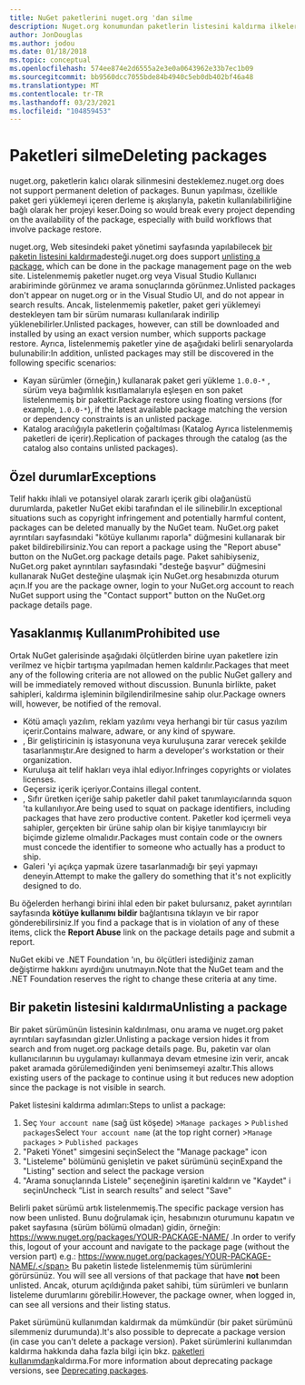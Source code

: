 ```yaml
---
title: NuGet paketlerini nuget.org 'dan silme
description: Nuget.org konumundan paketlerin listesini kaldırma ilkeleri paketlerin diğer ilkeleri ihlal ettiği durumlar dışında kalıcı silme desteklenmez.
author: JonDouglas
ms.author: jodou
ms.date: 01/18/2018
ms.topic: conceptual
ms.openlocfilehash: 574ee874e2d6555a2e3e0a0643962e33b7ec1b09
ms.sourcegitcommit: bb9560dcc7055bde84b4940c5eb0db402bf46a48
ms.translationtype: MT
ms.contentlocale: tr-TR
ms.lasthandoff: 03/23/2021
ms.locfileid: "104859453"
---
```

# <a name="deleting-packages"></a><span data-ttu-id="20f50-103">Paketleri silme</span><span class="sxs-lookup"><span data-stu-id="20f50-103">Deleting packages</span></span>

<span data-ttu-id="20f50-104">nuget.org, paketlerin kalıcı olarak silinmesini desteklemez.</span><span class="sxs-lookup"><span data-stu-id="20f50-104">nuget.org does not support permanent deletion of packages.</span></span> <span data-ttu-id="20f50-105">Bunun yapılması, özellikle paket geri yüklemeyi içeren derleme iş akışlarıyla, paketin kullanılabilirliğine bağlı olarak her projeyi keser.</span><span class="sxs-lookup"><span data-stu-id="20f50-105">Doing so would break every project depending on the availability of the package, especially with build workflows that involve package restore.</span></span>

<span data-ttu-id="20f50-106">nuget.org, Web sitesindeki paket yönetimi sayfasında yapılabilecek [bir paketin listesini kaldırma](#unlisting-a-package)desteği.</span><span class="sxs-lookup"><span data-stu-id="20f50-106">nuget.org does support [unlisting a package](#unlisting-a-package), which can be done in the package management page on the web site.</span></span> <span data-ttu-id="20f50-107">Listelenmemiş paketler nuget.org veya Visual Studio Kullanıcı arabiriminde görünmez ve arama sonuçlarında görünmez.</span><span class="sxs-lookup"><span data-stu-id="20f50-107">Unlisted packages don't appear on nuget.org or in the Visual Studio UI, and do not appear in search results.</span></span> <span data-ttu-id="20f50-108">Ancak, listelenmemiş paketler, paket geri yüklemeyi destekleyen tam bir sürüm numarası kullanılarak indirilip yüklenebilirler.</span><span class="sxs-lookup"><span data-stu-id="20f50-108">Unlisted packages, however, can still be downloaded and installed by using an exact version number, which supports package restore.</span></span> <span data-ttu-id="20f50-109">Ayrıca, listelenmemiş paketler yine de aşağıdaki belirli senaryolarda bulunabilir:</span><span class="sxs-lookup"><span data-stu-id="20f50-109">In addition, unlisted packages may still be discovered in the following specific scenarios:</span></span>

- <span data-ttu-id="20f50-110">Kayan sürümler (örneğin,) kullanarak paket geri yükleme `1.0.0-*` , sürüm veya bağımlılık kısıtlamalarıyla eşleşen en son paket listelenmemiş bir pakettir.</span><span class="sxs-lookup"><span data-stu-id="20f50-110">Package restore using floating versions (for example, `1.0.0-*`), if the latest available package matching the version or dependency constraints is an unlisted package.</span></span>
- <span data-ttu-id="20f50-111">Katalog aracılığıyla paketlerin çoğaltılması (Katalog Ayrıca listelenmemiş paketleri de içerir).</span><span class="sxs-lookup"><span data-stu-id="20f50-111">Replication of packages through the catalog (as the catalog also contains unlisted packages).</span></span>

## <a name="exceptions"></a><span data-ttu-id="20f50-112">Özel durumlar</span><span class="sxs-lookup"><span data-stu-id="20f50-112">Exceptions</span></span>

<span data-ttu-id="20f50-113">Telif hakkı ihlali ve potansiyel olarak zararlı içerik gibi olağanüstü durumlarda, paketler NuGet ekibi tarafından el ile silinebilir.</span><span class="sxs-lookup"><span data-stu-id="20f50-113">In exceptional situations such as copyright infringement and potentially harmful content, packages can be deleted manually by the NuGet team.</span></span> <span data-ttu-id="20f50-114">NuGet.org paket ayrıntıları sayfasındaki "kötüye kullanımı raporla" düğmesini kullanarak bir paket bildirebilirsiniz.</span><span class="sxs-lookup"><span data-stu-id="20f50-114">You can report a package using the "Report abuse" button on the NuGet.org package details page.</span></span> <span data-ttu-id="20f50-115">Paket sahibiyseniz, NuGet.org paket ayrıntıları sayfasındaki "desteğe başvur" düğmesini kullanarak NuGet desteğine ulaşmak için NuGet.org hesabınızda oturum açın.</span><span class="sxs-lookup"><span data-stu-id="20f50-115">If you are the package owner, login to your NuGet.org account to reach NuGet support using the "Contact support" button on the NuGet.org package details page.</span></span>

## <a name="prohibited-use"></a><span data-ttu-id="20f50-116">Yasaklanmış Kullanım</span><span class="sxs-lookup"><span data-stu-id="20f50-116">Prohibited use</span></span>

<span data-ttu-id="20f50-117">Ortak NuGet galerisinde aşağıdaki ölçütlerden birine uyan paketlere izin verilmez ve hiçbir tartışma yapılmadan hemen kaldırılır.</span><span class="sxs-lookup"><span data-stu-id="20f50-117">Packages that meet any of the following criteria are not allowed on the public NuGet gallery and will be immediately removed without discussion.</span></span> <span data-ttu-id="20f50-118">Bununla birlikte, paket sahipleri, kaldırma işleminin bilgilendirilmesine sahip olur.</span><span class="sxs-lookup"><span data-stu-id="20f50-118">Package owners will, however, be notified of the removal.</span></span>

- <span data-ttu-id="20f50-119">Kötü amaçlı yazılım, reklam yazılımı veya herhangi bir tür casus yazılım içerir.</span><span class="sxs-lookup"><span data-stu-id="20f50-119">Contains malware, adware, or any kind of spyware.</span></span>
- <span data-ttu-id="20f50-120">, Bir geliştiricinin iş istasyonuna veya kuruluşuna zarar verecek şekilde tasarlanmıştır.</span><span class="sxs-lookup"><span data-stu-id="20f50-120">Are designed to harm a developer's workstation or their organization.</span></span>
- <span data-ttu-id="20f50-121">Kuruluşa ait telif hakları veya ihlal ediyor.</span><span class="sxs-lookup"><span data-stu-id="20f50-121">Infringes copyrights or violates licenses.</span></span>
- <span data-ttu-id="20f50-122">Geçersiz içerik içeriyor.</span><span class="sxs-lookup"><span data-stu-id="20f50-122">Contains illegal content.</span></span>
- <span data-ttu-id="20f50-123">, Sıfır üretken içeriğe sahip paketler dahil paket tanımlayıcılarında squon 'ta kullanılıyor.</span><span class="sxs-lookup"><span data-stu-id="20f50-123">Are being used to squat on package identifiers, including packages that have zero productive content.</span></span> <span data-ttu-id="20f50-124">Paketler kod içermeli veya sahipler, gerçekten bir ürüne sahip olan bir kişiye tanımlayıcıyı bir biçimde gizleme olmalıdır.</span><span class="sxs-lookup"><span data-stu-id="20f50-124">Packages must contain code or the owners must concede the identifier to someone who actually has a product to ship.</span></span>
- <span data-ttu-id="20f50-125">Galeri 'yi açıkça yapmak üzere tasarlanmadığı bir şeyi yapmayı deneyin.</span><span class="sxs-lookup"><span data-stu-id="20f50-125">Attempt to make the gallery do something that it's not explicitly designed to do.</span></span>

<span data-ttu-id="20f50-126">Bu öğelerden herhangi birini ihlal eden bir paket bulursanız, paket ayrıntıları sayfasında **kötüye kullanımı bildir** bağlantısına tıklayın ve bir rapor gönderebilirsiniz.</span><span class="sxs-lookup"><span data-stu-id="20f50-126">If you find a package that is in violation of any of these items, click the **Report Abuse** link on the package details page and submit a report.</span></span>

<span data-ttu-id="20f50-127">NuGet ekibi ve .NET Foundation 'ın, bu ölçütleri istediğiniz zaman değiştirme hakkını ayırdığını unutmayın.</span><span class="sxs-lookup"><span data-stu-id="20f50-127">Note that the NuGet team and the .NET Foundation reserves the right to change these criteria at any time.</span></span>

## <a name="unlisting-a-package"></a><span data-ttu-id="20f50-128">Bir paketin listesini kaldırma</span><span class="sxs-lookup"><span data-stu-id="20f50-128">Unlisting a package</span></span>
<span data-ttu-id="20f50-129">Bir paket sürümünün listesinin kaldırılması, onu arama ve nuget.org paket ayrıntıları sayfasından gizler.</span><span class="sxs-lookup"><span data-stu-id="20f50-129">Unlisting a package version hides it from search and from nuget.org package details page.</span></span> <span data-ttu-id="20f50-130">Bu, paketin var olan kullanıcılarının bu uygulamayı kullanmaya devam etmesine izin verir, ancak paket aramada görülemediğinden yeni benimsemeyi azaltır.</span><span class="sxs-lookup"><span data-stu-id="20f50-130">This allows existing users of the package to continue using it but reduces new adoption since the package is not visible in search.</span></span>

<span data-ttu-id="20f50-131">Paket listesini kaldırma adımları:</span><span class="sxs-lookup"><span data-stu-id="20f50-131">Steps to unlist a package:</span></span>

1. <span data-ttu-id="20f50-132">Seç `Your account name` (sağ üst köşede) >`Manage packages` > `Published packages`</span><span class="sxs-lookup"><span data-stu-id="20f50-132">Select `Your account name` (at the top right corner) >`Manage packages` > `Published packages`</span></span>
1. <span data-ttu-id="20f50-133">"Paketi Yönet" simgesini seçin</span><span class="sxs-lookup"><span data-stu-id="20f50-133">Select the "Manage package" icon</span></span>
1. <span data-ttu-id="20f50-134">"Listeleme" bölümünü genişletin ve paket sürümünü seçin</span><span class="sxs-lookup"><span data-stu-id="20f50-134">Expand the "Listing" section and select the package version</span></span>
1. <span data-ttu-id="20f50-135">"Arama sonuçlarında Listele" seçeneğinin işaretini kaldırın ve "Kaydet" i seçin</span><span class="sxs-lookup"><span data-stu-id="20f50-135">Uncheck “List in search results” and select "Save"</span></span>

<span data-ttu-id="20f50-136">Belirli paket sürümü artık listelenmemiş.</span><span class="sxs-lookup"><span data-stu-id="20f50-136">The specific package version has now been unlisted.</span></span> <span data-ttu-id="20f50-137">Bunu doğrulamak için, hesabınızın oturumunu kapatın ve paket sayfasına (sürüm bölümü olmadan) gidin, örneğin: https://www.nuget.org/packages/YOUR-PACKAGE-NAME/ .</span><span class="sxs-lookup"><span data-stu-id="20f50-137">In order to verify this, logout of your account and navigate to the package page (without the version part) e.g.: https://www.nuget.org/packages/YOUR-PACKAGE-NAME/.</span></span> <span data-ttu-id="20f50-138">Bu paketin listede listelenmemiş tüm sürümlerini görürsünüz. </span><span class="sxs-lookup"><span data-stu-id="20f50-138">You will see all versions of that package that have **not** been unlisted.</span></span> <span data-ttu-id="20f50-139">Ancak, oturum açıldığında paket sahibi, tüm sürümleri ve bunların listeleme durumlarını görebilir.</span><span class="sxs-lookup"><span data-stu-id="20f50-139">However, the package owner, when logged in, can see all versions and their listing status.</span></span>

<span data-ttu-id="20f50-140">Paket sürümünü kullanımdan kaldırmak da mümkündür (bir paket sürümünü silemmeniz durumunda).</span><span class="sxs-lookup"><span data-stu-id="20f50-140">It's also possible to deprecate a package version (in case you can't delete a package version).</span></span> <span data-ttu-id="20f50-141">Paket sürümlerini kullanımdan kaldırma hakkında daha fazla bilgi için bkz. [paketleri kullanımdan](../deprecate-packages.md)kaldırma.</span><span class="sxs-lookup"><span data-stu-id="20f50-141">For more information about deprecating package versions, see [Deprecating packages](../deprecate-packages.md).</span></span>
